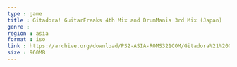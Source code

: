 ```yaml
---
type : game
title : Gitadora! GuitarFreaks 4th Mix and DrumMania 3rd Mix (Japan)
genre : 
region : asia
format : iso
link : https://archive.org/download/PS2-ASIA-ROMS321COM/Gitadora%21%20GuitarFreaks%204th%20Mix%20%26%20DrumMania%203rd%20Mix%20%28Japan%29.7z
size : 960MB
---
```

